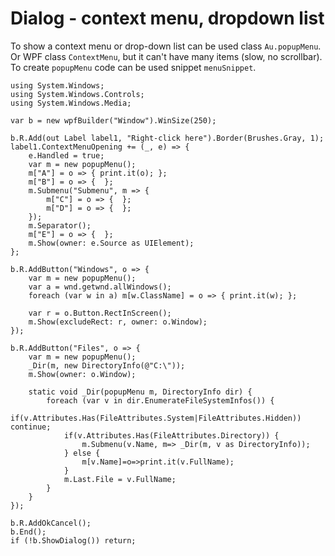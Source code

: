 # Dialog - context menu, dropdown list

To show a context menu or drop-down list can be used class `Au.popupMenu`. Or WPF class `ContextMenu`, but it can't have many items (slow, no scrollbar). To create `popupMenu` code can be used snippet `menuSnippet`.

```
using System.Windows;
using System.Windows.Controls;
using System.Windows.Media;

var b = new wpfBuilder("Window").WinSize(250);

b.R.Add(out Label label1, "Right-click here").Border(Brushes.Gray, 1);
label1.ContextMenuOpening += (_, e) => {
	e.Handled = true;
	var m = new popupMenu();
	m["A"] = o => { print.it(o); };
	m["B"] = o => {  };
	m.Submenu("Submenu", m => {
		m["C"] = o => {  };
		m["D"] = o => {  };
	});
	m.Separator();
	m["E"] = o => {  };
	m.Show(owner: e.Source as UIElement);
};

b.R.AddButton("Windows", o => {
	var m = new popupMenu();
	var a = wnd.getwnd.allWindows();
	foreach (var w in a) m[w.ClassName] = o => { print.it(w); };
	
	var r = o.Button.RectInScreen();
	m.Show(excludeRect: r, owner: o.Window);
});

b.R.AddButton("Files", o => {
	var m = new popupMenu();
	_Dir(m, new DirectoryInfo(@"C:\"));
	m.Show(owner: o.Window);

	static void _Dir(popupMenu m, DirectoryInfo dir) {
		foreach (var v in dir.EnumerateFileSystemInfos()) {
			if(v.Attributes.Has(FileAttributes.System|FileAttributes.Hidden)) continue;
			if(v.Attributes.Has(FileAttributes.Directory)) {
				m.Submenu(v.Name, m=> _Dir(m, v as DirectoryInfo));
			} else {
				m[v.Name]=o=>print.it(v.FullName);
			}
			m.Last.File = v.FullName;
		}
	}
});

b.R.AddOkCancel();
b.End();
if (!b.ShowDialog()) return;
```